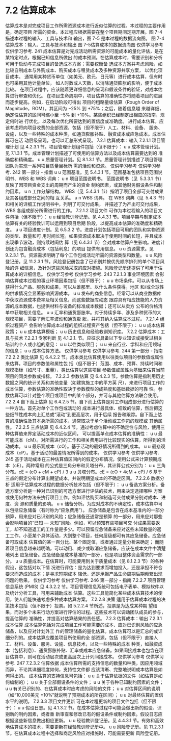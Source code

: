 # 7.2 估算成本
估算成本是对完成项目工作所需资源成本进行近似估算的过程。本过程的主要作用是，确定项目
所需的资金。本过程应根据需要在整个项目期间定期开展。图 7-4 描述本过程的输入、工具与技术和
输出，图 7-5 是本过程的数据流向图。
图 7-4估算成本：输入、工具与技术和输出
图 7-5估算成本的数据流向图
仅供学习参考 仅供学习参考.
241
成本估算是对完成活动所需资源的可能成本的量化评估，是在某特定时点，根据已知信息所做出
的成本预测。在估算成本时，需要识别和分析可用于启动与完成项目的备选成本方案；需要权衡备
选成本方案并考虑风险，如比较自制成本与外购成本、购买成本与租赁成本及多种资源共享方案，
以优化项目成本。
通常用某种货币单位（如美元、欧元、日元等）进行成本估算，但有时也可采用其他计量单位，
如人时数或人天数，以消除通货膨胀的影响，便于成本比较。
在项目过程中，应该随着更详细信息的呈现和假设条件的验证，对成本估算进行审查和优化。
在项目生命周期中，项目估算的准确性亦将随着项目的进展而逐步提高。例如，在启动阶段可得出
项目的粗略量级估算（Rough Order of Magnitude，ROM），其区间为 −25% 到 +75%；之后，随着信息越
来越详细，确定性估算的区间可缩小至 −5% 到 +10%。某些组织已经制定出相应的指南，规定何时进
行优化，以及每次优化所要达到的置信度或准确度。
进行成本估算，应该考虑将向项目收费的全部资源，包括（但不限于）人工、材料、设备、
服务、设施，以及一些特殊的成本种类，如通货膨胀补贴、融资成本或应急成本。成本估算可在活
动层级呈现，也可以汇总形式呈现。
7.2.1 估算成本：输入
7.2.1.1 项目管理计划
见 4.2.3.1 节。项目管理计划组件包括（但不限于）：
u u 成本管理计划。见 7.1.3.1 节。成本管理计划描述了可使用的估算方法以及成本估算需要达到的
准确度和精确度。
u u 质量管理计划。见 8.1.3.1 节。质量管理计划描述了项目管理团队为实现一系列项目质量目标所
需的活动和资源。
仅供学习参考 仅供学习参考.
242  第一部分 - 指南
u u 范围基准。见 5.4.3.1 节。范围基准包括项目范围说明书、WBS 和 WBS 词典：
u n 项目范围说明书。 范围说明书（见 5.3.3.1 节）反映了因项目资金支出的周期而产生的资金
制约因素，或其他财务假设条件和制约因素。
u n 工作分解结构。 WBS（见 5.4.3.1 节）指明了项目全部可交付成果及其各组成部分之间的相
互关系。
u n WBS  词典。 在 WBS 词典（见 5.4.3 节）和相关的详细工作说明书中，列明了可交付成果，
并描述了为产出可交付成果，WBS 各组成部分所需进行的工作。
7.2.1.2 项目文件
可作为本过程输入的项目文件包括（但不限于）：
u u 经验教训登记册。见 4.4.3.1 节。项目早期与制定成本估算有关的经验教训可以运用到项目后期
阶段，以提高成本估算的准确度和精确度。
u u 项目进度计划。见 6.5.3.2 节。进度计划包括项目可用的团队和实物资源的类型、数量和可
用时间长短。如果资源成本取决于使用时间的长短，并且成本出现季节波动，则持续时间估
算（见 6.4.3.1 节）会对成本估算产生影响。进度计划还为包含融资成本（包括利息）的项目
提供有用信息。
u u 资源需求。见 9.2.3.1 节。资源需求明确了每个工作包或活动所需的资源类型和数量。
u u 风险登记册。见 11.2.3.1 节。风险登记册包含了已识别并按优先顺序排列的单个项目风险的详
细信息，及针对这些风险采取的应对措施。风险登记册还提供了可用于估算成本的详细信息。
仅供学习参考 仅供学习参考.
243
7.2.1.3 事业环境因素
会影响估算成本过程的事业环境因素包括（但不限于）：
u u 市场条件。可以从市场上获得什么产品、服务和成果，可以从谁那里、以什么条件获得。地区
和/或全球性的供求情况会显著影响资源成本。
u u 发布的商业信息。经常可以从商业数据库中获取资源成本费率及相关信息，而这些数据库动态
跟踪具有相应技能的人力资源的成本数据，也提供材料与设备的标准成本数据；还可以从卖方
公布的价格清单中获取相关信息。
u u 汇率和通货膨胀率。对于持续多年、涉及多种货币的大规模项目，需要了解汇率波动和通货膨
胀，并将其纳入估算成本过程。
7.2.1.4 组织过程资产
会影响估算成本过程的组织过程资产包括（但不限于）：
u u 成本估算政策；
u u 成本估算模板；
u u 历史信息和经验教训知识库。
7.2.2 估算成本：工具与技术
7.2.2.1 专家判断
见 4.1.2.1. 节。应征求具备以下专业知识或接受过相关培训的个人或小组的意见：
u u 以往类似项目；
u u 来自行业、学科和应用领域的信息；
u u 成本估算方法。
仅供学习参考 仅供学习参考.
244  第一部分 - 指南
7.2.2.2 类比估算
见 6.4.2.2 节。成本类比估算使用以往类似项目的参数值或属性来估算。项目的参数值和属性包
括（但不限于）范围、成本、预算、持续时间和规模指标（如尺寸、重量），类比估算以这些项目
参数值或属性为基础来估算当前项目的同类参数或指标。
7.2.2.3 参数估算
见 6.4.2.3 节。参数估算是指利用历史数据之间的统计关系和其他变量（如建筑施工中的平方英
尺），来进行项目工作的成本估算，参数估算的准确性取决于参数模型的成熟度和基础数据的可靠
性。参数估算可以针对整个项目或项目中的某个部分，并可与其他估算方法联合使用。
7.2.2.4 自下而上估算
见 6.4.2.5 节。自下而上估算是对工作组成部分进行估算的一种方法。首先对单个工作包或活动的
成本进行最具体、细致的估算，然后把这些细节性成本向上汇总或“滚动”到更高层次，用于后续
报告和跟踪。自下而上估算的准确性及其本身所需的成本，通常取决于单个活动或工作包的规模或
其他属性。
7.2.2.5 三点估算
见 6.4.2.4 节。通过考虑估算中的不确定性与风险，使用三种估算值来界定活动成本的近似区间，
可以提高单点成本估算的准确性：
u u 最可能成本（cM）。对所需进行的工作和相关费用进行比较现实的估算，所得到的活动成本。
u u 最乐观成本（cO）。基于活动的最好情况所得到的成本。
u u 最悲观成本（cP）。基于活动的最差情况所得到的成本。
仅供学习参考 仅供学习参考.
245
基于活动成本在三种估算值区间内的假定分布情况，使用公式来计算预期成本（cE）。两种常用
的公式是三角分布和贝塔分布，其计算公式分别为：
u u 三角分布。cE = (cO + cM + cP) / 3
u u 贝塔分布。cE = (cO + 4cM + cP) / 6
基于三点的假定分布计算出期望成本，并说明期望成本的不确定区间。
7.2.2.6 数据分析
适用于估算成本过程的数据分析技术包括（但不限于）：
u u 备选方案分析。备选方案分析是一种对已识别的可选方案进行评估的技术，用来决定选择哪种
方案或使用何种方法来执行项目工作。例如评估购买和制造可交付成果分别对成本、进度、资
源和质量的影响。
u u 储备分析。为应对成本的不确定性，成本估算中可以包括应急储备（有时称为“应急费用”）。
应急储备是包含在成本基准内的一部分预算，用来应对已识别的风险；应急储备还通常是预算
的一部分，用来应对那些会影响项目的“已知 — 未知”风险。例如，可以预知有些项目可交
付成果需要返工，却不知道返工的工作量是多少。可以预留应急储备来应对这些未知数量的返
工工作。小至某个具体活动，大到整个项目，任何层级都可有其应急储备。应急储备可取成本
估算值的某一百分比、某个固定值，或者通过定量分析来确定；
而随着项目信息越来越明确，可以动用、减少或取消应急储备。应该在成本文件中清楚地列出
应急储备。应急储备是成本基准的一部分，也是项目整体资金需求的一部分。
u u 质量成本。在估算时，可能要用到关于质量成本（见 8.1.2.3 节）的各种假设，这包括对以下情
况进行评估：是为达到要求而增加投入，还是承担不符合要求而造成的成本；是寻求短期成本
降低，还是承担产品生命周期后期频繁出现问题的后果。
仅供学习参考 仅供学习参考.
246  第一部分 - 指南
7.2.2.7 项目管理信息系统 (PMIS)
见 4.3.2.2 节。项目管理信息系统可包括电子表单、模拟软件以及统计分析工具，可用来辅助成本
估算。这些工具能简化某些成本估算技术的使用，使人们能快速考虑多种成本估算方案。
7.2.2.8 决策
适用于估算成本过程的决策技术包括（但不限于）投票。如 5.2.2.4 节所述，投票是为达成某种期
望结果，而对多个未来行动方案进行评估的过程。这些技术可以调动团队成员的参与，提高估算的
准确性，并提高对估算结果的责任感。
7.2.3 估算成本：输出
7.2.3.1 成本估算
成本估算包括对完成项目工作可能需要的成本、应对已识别风险的应急储备，以及应对计划外工
作的管理储备的量化估算。成本估算可以是汇总的或详细分列的。成本估算应覆盖项目所使用的全
部资源，包括（但不限于）直接人工、材料、设备、服务、设施、信息技术，以及一些特殊的成本
种类，如融资成本（包括利息）、通货膨胀补贴、汇率或成本应急储备。如果间接成本也包含在项
目估算中，则可在活动层次或更高层次上计列间接成本。
仅供学习参考 仅供学习参考.
247
7.2.3.2 估算依据
成本估算所需的支持信息的数量和种类，因应用领域而异，不论其详细程度如何，支持性文件都
应该清晰、完整地说明成本估算是如何得出的。
成本估算的支持信息可包括：
u u 关于估算依据的文件（如估算是如何编制的）；
u u 关于全部假设条件的文件；
u u 关于各种已知制约因素的文件；
u u 有关已识别的、在估算成本时应考虑的风险的文件；
u u 对估算区间的说明（如“10,000美元 ±10%”就说明了预期成本的所在区间）；
u u 对最终估算的置信水平的说明。
7.2.3.3 项目文件更新
可在本过程更新的项目文件包括（但不限于）：
u u 假设日志。见 4.1.3.2 节。在成本估算过程中可能会做出新的假设、识别新的制约因素，或者重
新审查和修改已有的假设条件或制约因素。假设日志应根据这些新信息做出相应更新。
u u 经验教训登记册。见 4.4.3.1 节。有效和高效地估算成本的技术，需要更新在经验教训登记册中。
u u 风险登记册。见 11.2.3.1 节。在估算成本过程中选择和商定风险应对措施时，可能需要更新
风险登记册。